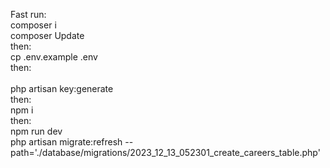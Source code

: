 Fast run:<br>
composer i<br>
composer Update<br>
then:<br>
cp .env.example .env<br>
then:<br><br>
php artisan key:generate<br>
then:<br>
npm i<br>
then:<br>
npm run dev<br>
php artisan migrate:refresh --path='./database/migrations/2023_12_13_052301_create_careers_table.php'